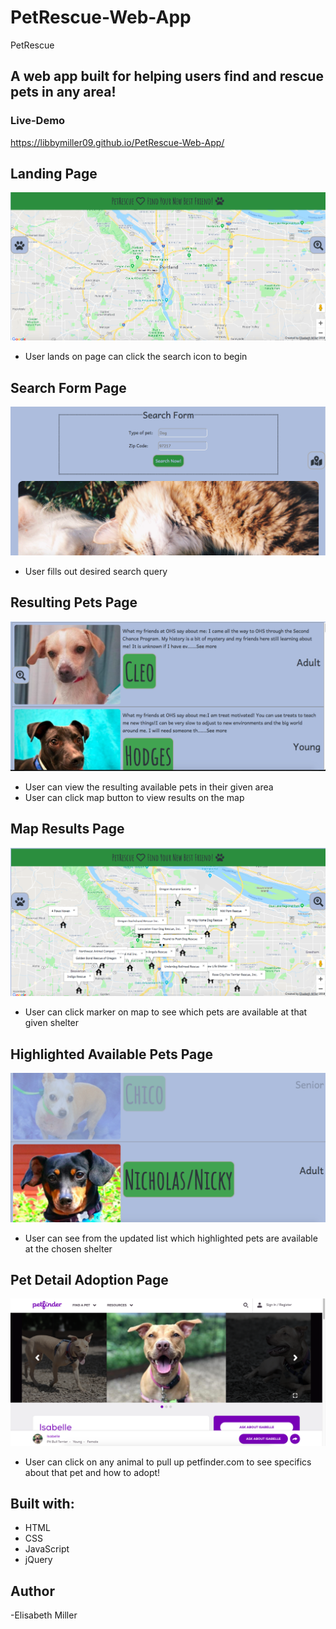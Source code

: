 # PetRescue-Web-App

PetRescue

## A web app built for helping users find and rescue pets in any area!

### Live-Demo
https://libbymiller09.github.io/PetRescue-Web-App/

## Landing Page
![Landing Page](https://raw.githubusercontent.com/libbymiller09/PetRescue-Web-App/master/LandingPage.png?raw=true "Landing Page")
* User lands on page can click the search icon to begin

## Search Form Page
![Search Page](https://raw.githubusercontent.com/libbymiller09/PetRescue-Web-App/master/SearchForm.png?raw=true "Search Form Page")
* User fills out desired search query

## Resulting Pets Page
![Results Page](https://raw.githubusercontent.com/libbymiller09/PetRescue-Web-App/master/PetResultsPage.png?raw=true "Pet Results Page")
* User can view the resulting available pets in their given area 
* User can click map button to view results on the map

## Map Results Page
![Map Results Page](https://raw.githubusercontent.com/libbymiller09/PetRescue-Web-App/master/MapResultsPage.png?raw=true "Map Results Page")
* User can click marker on map to see which pets are available at that given shelter

## Highlighted Available Pets Page
![Available Pets](https://raw.githubusercontent.com/libbymiller09/PetRescue-Web-App/master/HighLight.png?raw=true "Available Pets Page")
* User can see from the updated list which highlighted pets are available at the chosen shelter

## Pet Detail Adoption Page
![Petfinder](https://raw.githubusercontent.com/libbymiller09/PetRescue-Web-App/master/PetFinderDetails.png?raw=true "Pet Details Page")
* User can click on any animal to pull up petfinder.com to see specifics about that pet and how to adopt!

## Built with:
* HTML
* CSS
* JavaScript
* jQuery

## Author
-Elisabeth Miller
